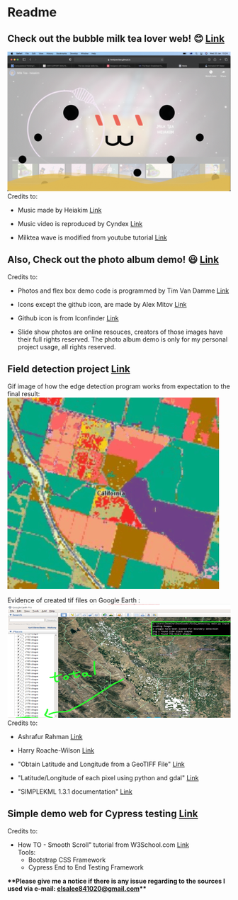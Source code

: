 # Readme  
## Check out the bubble milk tea lover web! :blush: [Link](https://github.com/JLElsa/Jas/tree/master/Bubble-Milk-Tea-Lover-Web)  
![Gif bubble milk-tea web](https://github.com/JLElsa/Jas/blob/master/Bubble-Milk-Tea-Lover-Web/Gif_of_web_animation.gif)  
Credits to:  
- Music made by Heiakim [Link](https://www.youtube.com/channel/UCnTB8uNxND40iwvPiyzpnWw)

- Music video is reproduced by Cyndex [Link](https://www.youtube.com/watch?v=nzsGlqUmhmQ)

- Milktea wave is modified from youtube tutorial [Link](https://www.youtube.com/watch?v=MMNEEdGa5eE)

## Also, Check out the photo album demo! :smiley: [Link](https://github.com/JLElsa/Jas/tree/master/Photo-Album)  
Credits to:  
- Photos and flex box demo code is programmed by Tim Van Damme [Link](https://css-tricks.com/adaptive-photo-layout-with-flexbox/#demo)

- Icons except the github icon, are made by Alex Mitov [Link](https://www.iconfinder.com/iconsets/social-media-outline-6)

- Github icon is from Iconfinder [Link](https://www.iconfinder.com/)

- Slide show photos are online resouces, creators of those images have their full rights reserved. The photo album demo is only for my personal project usage, all rights reserved. 

## Field detection project [Link](https://github.com/JLElsa/Jas/tree/master/Field-Detection)  
Gif image of how the edge detection program works from expectation to the final result:  
![Gif - edge detection program](https://github.com/JLElsa/Jas/blob/master/Field-Detection/Edge_detection.gif)  
  
Evidence of created tif files on Google Earth :  
![Image - result of the program](https://github.com/JLElsa/Jas/blob/master/Field-Detection/Result%20image%20of%20edge%20detection%20program.png)  
Credits to:  
- Ashrafur Rahman [Link](https://www.linkedin.com/in/ashrafsrv/)

- Harry Roache-Wilson [Link](https://www.linkedin.com/in/harryroachewilson/)

- "Obtain Latitude and Longitude from a GeoTIFF File" [Link](https://stackoverflow.com/questions/2922532/obtain-latitude-and-longitude-from-a-geotiff-file)  

- "Latitude/Longitude of each pixel using python and gdal" [Link](https://scriptndebug.wordpress.com/2014/11/24/latitudelongitude-of-each-pixel-using-python-and-gdal/amp/)  

- "SIMPLEKML 1.3.1 documentation" [Link](https://simplekml.readthedocs.io/en/latest/gettingstarted.html#creating-a-kml-document)

## Simple demo web for Cypress testing [Link](https://github.com/JLElsa/Jas/tree/master/Simple%20Demo)  
Credits to:  
- How TO - Smooth Scroll" tutorial from W3School.com [Link](https://www.w3schools.com/howto/tryit.asp?filename=tryhow_css_smooth_scroll)  
Tools:
  - Bootstrap CSS Framework
  - Cypress End to End Testing Framework

**\*\*Please give me a notice if there is any issue regarding to the sources I used via e-mail: elsalee841020@gmail.com\*\***
